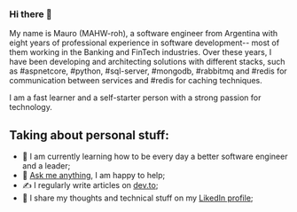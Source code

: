 ### Hi there 👋

My name is Mauro (MAHW-roh), a software engineer from Argentina with eight years of professional experience in software development-- most of them working in the Banking and FinTech industries. Over these years, I have been developing and architecting solutions with different stacks, such as #aspnetcore, #python, #sql-server, #mongodb, #rabbitmq and #redis for communication between services and #redis for caching techniques.

I am a fast learner and a self-starter person with a strong passion for technology.

## Taking about personal stuff:

- 🚀   I am currently learning how to be every day a better software engineer and a leader;
- 💬   [Ask me anything](https://github.com/mpetrinidev/mpetrinidev/issues), I am happy to help;
- ✍️    I regularly write articles on [dev.to](https://dev.to/mpetrinidev);
- 🔗   I share my thoughts and technical stuff on my [LikedIn profile](https://www.linkedin.com/in/mpetrinidev/);

